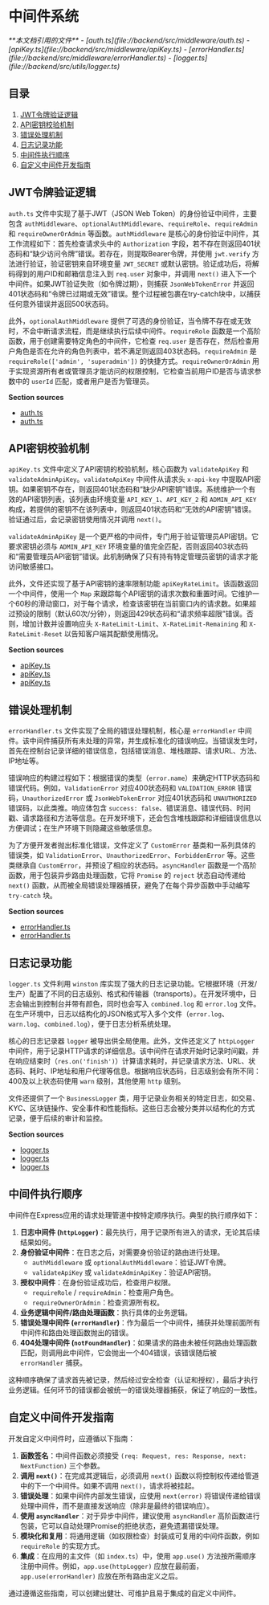 # 中间件系统

<cite>
**本文档引用的文件**   
- [auth.ts](file://backend/src/middleware/auth.ts)
- [apiKey.ts](file://backend/src/middleware/apiKey.ts)
- [errorHandler.ts](file://backend/src/middleware/errorHandler.ts)
- [logger.ts](file://backend/src/utils/logger.ts)
</cite>

## 目录
1. [JWT令牌验证逻辑](#jwt令牌验证逻辑)
2. [API密钥校验机制](#api密钥校验机制)
3. [错误处理机制](#错误处理机制)
4. [日志记录功能](#日志记录功能)
5. [中间件执行顺序](#中间件执行顺序)
6. [自定义中间件开发指南](#自定义中间件开发指南)

## JWT令牌验证逻辑

`auth.ts` 文件中实现了基于JWT（JSON Web Token）的身份验证中间件，主要包含 `authMiddleware`、`optionalAuthMiddleware`、`requireRole`、`requireAdmin` 和 `requireOwnerOrAdmin` 等函数。`authMiddleware` 是核心的身份验证中间件，其工作流程如下：首先检查请求头中的 `Authorization` 字段，若不存在则返回401状态码和“缺少访问令牌”错误。若存在，则提取Bearer令牌，并使用 `jwt.verify` 方法进行验证，验证密钥来自环境变量 `JWT_SECRET` 或默认密钥。验证成功后，将解码得到的用户ID和邮箱信息注入到 `req.user` 对象中，并调用 `next()` 进入下一个中间件。如果JWT验证失败（如令牌过期），则捕获 `JsonWebTokenError` 并返回401状态码和“令牌已过期或无效”错误。整个过程被包裹在try-catch块中，以捕获任何意外错误并返回500状态码。

此外，`optionalAuthMiddleware` 提供了可选的身份验证，当令牌不存在或无效时，不会中断请求流程，而是继续执行后续中间件。`requireRole` 函数是一个高阶函数，用于创建需要特定角色的中间件，它检查 `req.user` 是否存在，然后检查用户角色是否在允许的角色列表中，若不满足则返回403状态码。`requireAdmin` 是 `requireRole(['admin', 'superadmin'])` 的快捷方式。`requireOwnerOrAdmin` 用于实现资源所有者或管理员才能访问的权限控制，它检查当前用户ID是否与请求参数中的 `userId` 匹配，或者用户是否为管理员。

**Section sources**
- [auth.ts](file://backend/src/middleware/auth.ts#L10-L58)
- [auth.ts](file://backend/src/middleware/auth.ts#L100-L166)

## API密钥校验机制

`apiKey.ts` 文件中定义了API密钥的校验机制，核心函数为 `validateApiKey` 和 `validateAdminApiKey`。`validateApiKey` 中间件从请求头 `x-api-key` 中提取API密钥。如果密钥不存在，则返回401状态码和“缺少API密钥”错误。系统维护一个有效的API密钥列表，该列表由环境变量 `API_KEY_1`、`API_KEY_2` 和 `ADMIN_API_KEY` 构成，若提供的密钥不在该列表中，则返回401状态码和“无效的API密钥”错误。验证通过后，会记录密钥使用情况并调用 `next()`。

`validateAdminApiKey` 是一个更严格的中间件，专门用于验证管理员API密钥。它要求密钥必须与 `ADMIN_API_KEY` 环境变量的值完全匹配，否则返回403状态码和“需要管理员API密钥”错误。此机制确保了只有持有特定管理员密钥的请求才能访问敏感接口。

此外，文件还实现了基于API密钥的速率限制功能 `apiKeyRateLimit`。该函数返回一个中间件，使用一个 `Map` 来跟踪每个API密钥的请求次数和重置时间。它维护一个60秒的滑动窗口，对于每个请求，检查该密钥在当前窗口内的请求数。如果超过预设的限制（默认60次/分钟），则返回429状态码和“请求频率超限”错误。否则，增加计数并设置响应头 `X-RateLimit-Limit`、`X-RateLimit-Remaining` 和 `X-RateLimit-Reset` 以告知客户端其配额使用情况。

**Section sources**
- [apiKey.ts](file://backend/src/middleware/apiKey.ts#L3-L39)
- [apiKey.ts](file://backend/src/middleware/apiKey.ts#L42-L72)
- [apiKey.ts](file://backend/src/middleware/apiKey.ts#L75-L130)

## 错误处理机制

`errorHandler.ts` 文件实现了全局的错误处理机制，核心是 `errorHandler` 中间件。该中间件捕获所有未处理的异常，并生成标准化的错误响应。当错误发生时，首先在控制台记录详细的错误信息，包括错误消息、堆栈跟踪、请求URL、方法、IP地址等。

错误响应的构建过程如下：根据错误的类型（`error.name`）来确定HTTP状态码和错误代码。例如，`ValidationError` 对应400状态码和 `VALIDATION_ERROR` 错误码，`UnauthorizedError` 或 `JsonWebTokenError` 对应401状态码和 `UNAUTHORIZED` 错误码，以此类推。响应体包含 `success: false`、错误消息、错误代码、时间戳、请求路径和方法等信息。在开发环境下，还会包含堆栈跟踪和详细错误信息以方便调试；在生产环境下则隐藏这些敏感信息。

为了方便开发者抛出标准化错误，文件定义了 `CustomError` 基类和一系列具体的错误类，如 `ValidationError`、`UnauthorizedError`、`ForbiddenError` 等。这些类继承自 `CustomError`，并预设了相应的状态码。`asyncHandler` 函数是一个高阶函数，用于包装异步路由处理函数，它将 `Promise` 的 `reject` 状态自动传递给 `next()` 函数，从而被全局错误处理器捕获，避免了在每个异步函数中手动编写 `try-catch` 块。

**Section sources**
- [errorHandler.ts](file://backend/src/middleware/errorHandler.ts#L8-L85)
- [errorHandler.ts](file://backend/src/middleware/errorHandler.ts#L103-L158)

## 日志记录功能

`logger.ts` 文件利用 `winston` 库实现了强大的日志记录功能。它根据环境（开发/生产）配置了不同的日志级别、格式和传输器（transports）。在开发环境中，日志会输出到控制台并带有颜色，同时也会写入 `combined.log` 和 `error.log` 文件。在生产环境中，日志以结构化的JSON格式写入多个文件（`error.log`、`warn.log`、`combined.log`），便于日志分析系统处理。

核心的日志记录器 `logger` 被导出供全局使用。此外，文件还定义了 `httpLogger` 中间件，用于记录HTTP请求的详细信息。该中间件在请求开始时记录时间戳，并在响应结束时（`res.on('finish')`）计算请求耗时，并记录请求方法、URL、状态码、耗时、IP地址和用户代理等信息。根据响应状态码，日志级别会有所不同：400及以上状态码使用 `warn` 级别，其他使用 `http` 级别。

文件还提供了一个 `BusinessLogger` 类，用于记录业务相关的特定日志，如交易、KYC、区块链操作、安全事件和性能指标。这些日志会被分类并以结构化的方式记录，便于后续的审计和监控。

**Section sources**
- [logger.ts](file://backend/src/utils/logger.ts#L86-L92)
- [logger.ts](file://backend/src/utils/logger.ts#L102-L125)
- [logger.ts](file://backend/src/utils/logger.ts#L128-L195)

## 中间件执行顺序

中间件在Express应用的请求处理管道中按特定顺序执行。典型的执行顺序如下：
1.  **日志中间件 (`httpLogger`)**：最先执行，用于记录所有进入的请求，无论其后续结果如何。
2.  **身份验证中间件**：在日志之后，对需要身份验证的路由进行处理。
    *   `authMiddleware` 或 `optionalAuthMiddleware`：验证JWT令牌。
    *   `validateApiKey` 或 `validateAdminApiKey`：验证API密钥。
3.  **授权中间件**：在身份验证成功后，检查用户权限。
    *   `requireRole` / `requireAdmin`：检查用户角色。
    *   `requireOwnerOrAdmin`：检查资源所有权。
4.  **业务逻辑中间件/路由处理函数**：执行具体的业务逻辑。
5.  **错误处理中间件 (`errorHandler`)**：作为最后一个中间件，捕获并处理前面所有中间件和路由处理函数抛出的错误。
6.  **404处理中间件 (`notFoundHandler`)**：如果请求的路由未被任何路由处理函数匹配，则调用此中间件，它会抛出一个404错误，该错误随后被 `errorHandler` 捕获。

这种顺序确保了请求首先被记录，然后经过安全检查（认证和授权），最后才执行业务逻辑。任何环节的错误都会被统一的错误处理器捕获，保证了响应的一致性。

## 自定义中间件开发指南

开发自定义中间件时，应遵循以下指南：
1.  **函数签名**：中间件函数必须接受 `(req: Request, res: Response, next: NextFunction)` 三个参数。
2.  **调用 `next()`**：在完成其逻辑后，必须调用 `next()` 函数以将控制权传递给管道中的下一个中间件。如果不调用 `next()`，请求将被挂起。
3.  **错误处理**：如果中间件内部发生错误，应使用 `next(error)` 将错误传递给错误处理中间件，而不是直接发送响应（除非是最终的错误响应）。
4.  **使用 `asyncHandler`**：对于异步中间件，建议使用 `asyncHandler` 高阶函数进行包装，它可以自动处理Promise的拒绝状态，避免遗漏错误处理。
5.  **模块化和复用**：将通用逻辑（如权限检查）封装成可复用的中间件函数，例如 `requireRole` 的实现方式。
6.  **集成**：在应用的主文件（如 `index.ts`）中，使用 `app.use()` 方法按所需顺序注册中间件。例如，`app.use(httpLogger)` 应放在最前面，`app.use(errorHandler)` 应放在所有路由定义之后。

通过遵循这些指南，可以创建出健壮、可维护且易于集成的自定义中间件。